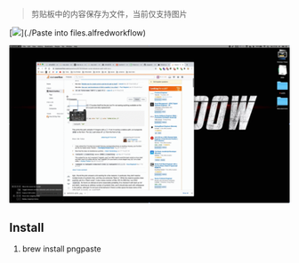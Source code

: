 > 剪贴板中的内容保存为文件，当前仅支持图片


[![](https://img.shields.io/badge/version-v1.0-green)](./Paste into files.alfredworkflow)

![](./screenshot.gif)

## Install

1. brew install pngpaste
